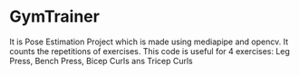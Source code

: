 # GymTrainer
It is Pose Estimation Project which is made using mediapipe and opencv. It counts the repetitions of exercises. This code is useful for 4 exercises: Leg Press, Bench Press, Bicep Curls ans Tricep Curls
